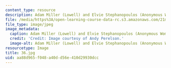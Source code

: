 ```yaml
---
content_type: resource
description: Adam Miller (Lowell) and Elvie Stephanopoulos (Anonymous Woman).
file: /media/https%3A/open-learning-course-data-rc.s3.amazonaws.com/21m-873-theater-arts-topics-fall-2004-january-iap-2005/aa88d965f048a40dd56e410d29930dcc_36.jpg
file_type: image/jpeg
image_metadata:
  caption: Adam Miller (Lowell) and Elvie Stephanopoulos (Anonymous Woman).
  credit: 'Credit: Image courtesy of Andy Perelson.'
  image-alt: Adam Miller (Lowell) and Elvie Stephanopoulos (Anonymous Woman).
resourcetype: Image
title: 36.jpg
uid: aa88d965-f048-a40d-d56e-410d29930dcc
---
```

